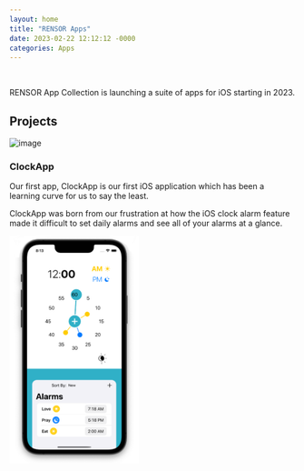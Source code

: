 ```yaml
---
layout: home
title: "RENSOR Apps"
date: 2023-02-22 12:12:12 -0000
categories: Apps
---
```


<!-- ![image](https://user-images.githubusercontent.com/92299/220574713-c0d4f0c3-a284-410f-a59e-d3b5a84e47ba.png) --> 

<br>

RENSOR App Collection is launching a suite of apps for iOS starting in 2023.

## Projects

![image](https://user-images.githubusercontent.com/92299/220574806-efecbde8-0ea5-4b81-bddf-9fe7b43da2ee.png)

### ClockApp

Our first app, ClockApp is our first iOS application which has been a learning curve for us to say the least.

ClockApp was born from our frustration at how the iOS clock alarm feature made it difficult to set daily alarms
and see all of your alarms at a glance. 

<img style="height: 400px;" src="/assets/images/eat_pray_love.png?1" />

<!-- Currently undergoing testing and finalisation via TestFlight. You can take a look and help us improve and grow by requesting access to the test group by [clicking here](https://testflight.apple.com/join/hnngxtcL). -->
